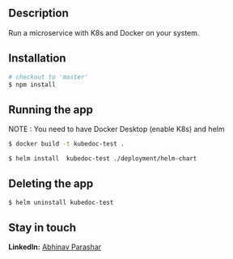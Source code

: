 ## Description

Run a microservice with K8s and Docker on your system.

## Installation

```bash
# checkout to 'master'
$ npm install
```

## Running the app

   NOTE : You need to have Docker Desktop (enable K8s) and helm

```bash
$ docker build -t kubedoc-test .

$ helm install  kubedoc-test ./deployment/helm-chart 
```

## Deleting the app
```bash
$ helm uninstall kubedoc-test 
```

## Stay in touch

**LinkedIn:**  [Abhinav Parashar](https://www.linkedin.com/in/abhinavp06/)
